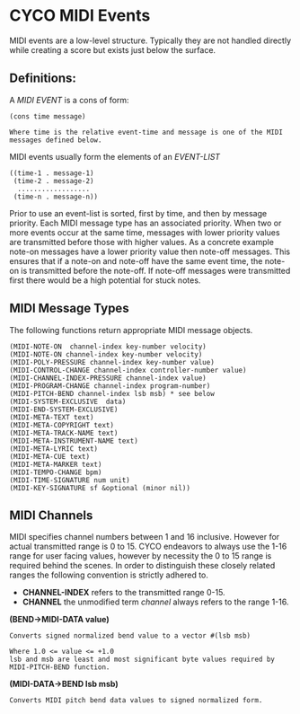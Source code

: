 # CYCO MIDI Events

MIDI events are a low-level structure.   Typically they are not handled
directly while creating a score but exists just below the surface.

## Definitions:

A *MIDI EVENT* is a cons of form:

    (cons time message)
	
    Where time is the relative event-time and message is one of the MIDI
    messages defined below.

MIDI events usually form the elements of an *EVENT-LIST* 

    ((time-1 . message-1)
	 (time-2 . message-2)
	  ..................
	 (time-n . message-n))
	 
Prior to use an event-list is sorted, first by time, and then by message
priority.  Each MIDI message type has an associated priority.  When two or
more events occur at the same time, messages with lower priority values
are transmitted before those with higher values.   As a concrete example
note-on messages have a lower priority value then note-off messages.  This
ensures that if a note-on and note-off have the same event time, the
note-on is transmitted before the note-off.   If note-off messages were
transmitted first there would be a high potential for stuck notes.  

## MIDI Message Types

The following functions return appropriate MIDI message objects.

    (MIDI-NOTE-ON  channel-index key-number velocity)
    (MIDI-NOTE-ON channel-index key-number velocity)
    (MIDI-POLY-PRESSURE channel-index key-number value)
    (MIDI-CONTROL-CHANGE channel-index controller-number value)
    (MIDI-CHANNEL-INDEX-PRESSURE channel-index value)
    (MIDI-PROGRAM-CHANGE channel-index program-number)
    (MIDI-PITCH-BEND channel-index lsb msb) * see below
    (MIDI-SYSTEM-EXCLUSIVE 	data)
    (MIDI-END-SYSTEM-EXCLUSIVE)
    (MIDI-META-TEXT text)
    (MIDI-META-COPYRIGHT text)
    (MIDI-META-TRACK-NAME text)
    (MIDI-META-INSTRUMENT-NAME text)
    (MIDI-META-LYRIC text)
    (MIDI-META-CUE text)
    (MIDI-META-MARKER text)
    (MIDI-TEMPO-CHANGE bpm)
    (MIDI-TIME-SIGNATURE num unit)
    (MIDI-KEY-SIGNATURE sf &optional (minor nil))
	
## MIDI Channels

MIDI specifies channel numbers between 1 and 16 inclusive.  However for
actual transmitted range is 0 to 15.  CYCO endeavors to always use the
1-16 range for user facing values, however by necessity the 0 to 15 range is
required behind the scenes.  In order to distinguish these closely related
ranges the following convention is strictly adhered to.

- **CHANNEL-INDEX** refers to the transmitted range 0-15.
- **CHANNEL** the unmodified term *channel* always refers to the range 1-16.
  
**(BEND->MIDI-DATA value)**

    Converts signed normalized bend value to a vector #(lsb msb)

    Where 1.0 <= value <= +1.0
	lsb and msb are least and most significant byte values required by 
	MIDI-PITCH-BEND function.
	
**(MIDI-DATA->BEND lsb msb)**

    Converts MIDI pitch bend data values to signed normalized form.
	
	
